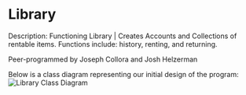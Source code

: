 # Library
Description:
Functioning Library | Creates Accounts and Collections of rentable items. Functions include: history, renting, and returning.

Peer-programmed by Joseph Collora and Josh Helzerman

Below is a class diagram representing our initial design of the program:
![Library Class Diagram](https://github.com/jcollora/Library-System-Sim/blob/master/Library%20Class%20Diagram.png?raw=true)
